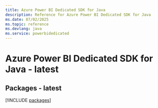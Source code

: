 ```yaml
---
title: Azure Power BI Dedicated SDK for Java
description: Reference for Azure Power BI Dedicated SDK for Java
ms.date: 07/02/2025
ms.topic: reference
ms.devlang: java
ms.service: powerbidedicated
---
```

# Azure Power BI Dedicated SDK for Java - latest
## Packages - latest
[!INCLUDE [packages](power-bi-dedicated-index.md)]